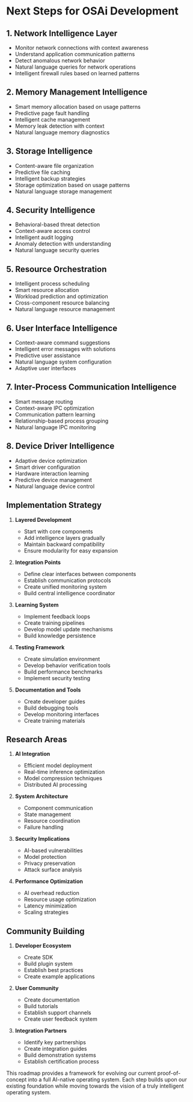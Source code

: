 # Next Steps for OSAi Development

## 1. Network Intelligence Layer
- Monitor network connections with context awareness
- Understand application communication patterns
- Detect anomalous network behavior
- Natural language queries for network operations
- Intelligent firewall rules based on learned patterns

## 2. Memory Management Intelligence
- Smart memory allocation based on usage patterns
- Predictive page fault handling
- Intelligent cache management
- Memory leak detection with context
- Natural language memory diagnostics

## 3. Storage Intelligence
- Content-aware file organization
- Predictive file caching
- Intelligent backup strategies
- Storage optimization based on usage patterns
- Natural language storage management

## 4. Security Intelligence
- Behavioral-based threat detection
- Context-aware access control
- Intelligent audit logging
- Anomaly detection with understanding
- Natural language security queries

## 5. Resource Orchestration
- Intelligent process scheduling
- Smart resource allocation
- Workload prediction and optimization
- Cross-component resource balancing
- Natural language resource management

## 6. User Interface Intelligence
- Context-aware command suggestions
- Intelligent error messages with solutions
- Predictive user assistance
- Natural language system configuration
- Adaptive user interfaces

## 7. Inter-Process Communication Intelligence
- Smart message routing
- Context-aware IPC optimization
- Communication pattern learning
- Relationship-based process grouping
- Natural language IPC monitoring

## 8. Device Driver Intelligence
- Adaptive device optimization
- Smart driver configuration
- Hardware interaction learning
- Predictive device management
- Natural language device control

## Implementation Strategy

1. **Layered Development**
   - Start with core components
   - Add intelligence layers gradually
   - Maintain backward compatibility
   - Ensure modularity for easy expansion

2. **Integration Points**
   - Define clear interfaces between components
   - Establish communication protocols
   - Create unified monitoring system
   - Build central intelligence coordinator

3. **Learning System**
   - Implement feedback loops
   - Create training pipelines
   - Develop model update mechanisms
   - Build knowledge persistence

4. **Testing Framework**
   - Create simulation environment
   - Develop behavior verification tools
   - Build performance benchmarks
   - Implement security testing

5. **Documentation and Tools**
   - Create developer guides
   - Build debugging tools
   - Develop monitoring interfaces
   - Create training materials

## Research Areas

1. **AI Integration**
   - Efficient model deployment
   - Real-time inference optimization
   - Model compression techniques
   - Distributed AI processing

2. **System Architecture**
   - Component communication
   - State management
   - Resource coordination
   - Failure handling

3. **Security Implications**
   - AI-based vulnerabilities
   - Model protection
   - Privacy preservation
   - Attack surface analysis

4. **Performance Optimization**
   - AI overhead reduction
   - Resource usage optimization
   - Latency minimization
   - Scaling strategies

## Community Building

1. **Developer Ecosystem**
   - Create SDK
   - Build plugin system
   - Establish best practices
   - Create example applications

2. **User Community**
   - Create documentation
   - Build tutorials
   - Establish support channels
   - Create user feedback system

3. **Integration Partners**
   - Identify key partnerships
   - Create integration guides
   - Build demonstration systems
   - Establish certification process

This roadmap provides a framework for evolving our current proof-of-concept into a full AI-native operating system. Each step builds upon our existing foundation while moving towards the vision of a truly intelligent operating system.